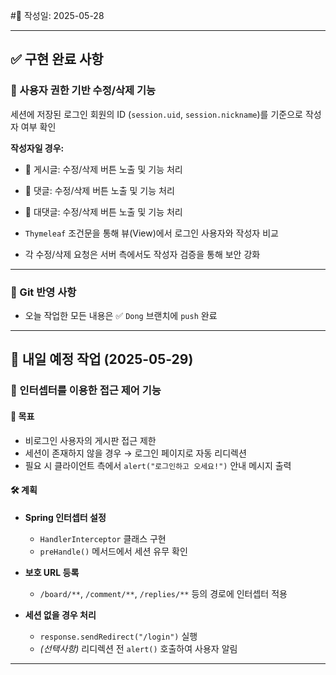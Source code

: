 #📅 작성일: 2025-05-28

---

## ✅ 구현 완료 사항

### 🔧 사용자 권한 기반 수정/삭제 기능

세션에 저장된 로그인 회원의 ID (`session.uid`, `session.nickname`)를 기준으로 작성자 여부 확인

**작성자일 경우:**

- 📝 게시글: 수정/삭제 버튼 노출 및 기능 처리
- 💬 댓글: 수정/삭제 버튼 노출 및 기능 처리
- 🔁 대댓글: 수정/삭제 버튼 노출 및 기능 처리

- `Thymeleaf` 조건문을 통해 뷰(View)에서 로그인 사용자와 작성자 비교
- 각 수정/삭제 요청은 서버 측에서도 작성자 검증을 통해 보안 강화

---

### 📁 Git 반영 사항

- 오늘 작업한 모든 내용은 ✅ `Dong` 브랜치에 `push` 완료

---

## 📝 내일 예정 작업 (2025-05-29)

### 🔐 인터셉터를 이용한 접근 제어 기능

#### 🎯 목표

- 비로그인 사용자의 게시판 접근 제한
- 세션이 존재하지 않을 경우 → 로그인 페이지로 자동 리디렉션
- 필요 시 클라이언트 측에서 `alert("로그인하고 오세요!")` 안내 메시지 출력

#### 🛠️ 계획

- **Spring 인터셉터 설정**
  - `HandlerInterceptor` 클래스 구현
  - `preHandle()` 메서드에서 세션 유무 확인

- **보호 URL 등록**
  - `/board/**`, `/comment/**`, `/replies/**` 등의 경로에 인터셉터 적용

- **세션 없을 경우 처리**
  - `response.sendRedirect("/login")` 실행
  - *(선택사항)* 리디렉션 전 `alert()` 호출하여 사용자 알림

---
